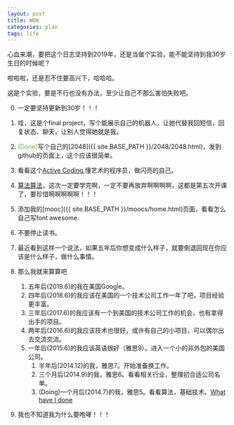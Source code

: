 ```yaml
---
layout: post
title: WOW
categories: plan
tags: life
---
```


心血来潮，要把这个日志坚持到2019年，还是当做个实验，能不能坚持到我30岁生日的时候呢？

啦啦啦，还是忍不住要高兴下，哈哈哈。

这是个实验，要是不行也没有办法，至少让自己不那么害怕失败吧。

0. 一定要坚持更新到30岁！！！

1. 哇，这是个final project，写个能展示自己的机器人，让她代替我回短信，回复状态、聊天，让别人觉得她就是我。

2. <font color="#7CB04C">(Done)</font>写个自己的[2048]({{ site.BASE_PATH }}/2048/2048.html)，发到github的页面上，这个应该很简单。

3. 看看这个[Active Coding](https://www.futurelearn.com/courses/creative-coding),懂艺术的程序员，做闪亮的自己。

4. [算法算法](https://class.coursera.org/algs4partI-005)，这次一定要学完啊，一定不要再放弃啊啊啊啊，这都是第五次开课了，要珍惜啊啊啊啊啊！！！

5. 添加我的[mooc]({{ site.BASE_PATH }}/moocs/home.html)页面，看看怎么自己写font awesome.
6. 不要停止读书。

6. 最近看到这样一个说法，如果五年后你想变成什么样子，就要倒退回现在你应该是什么样子，做什么事情。

7. 那么我就来算算吧
	1. 五年后(2019.6)的我在美国Google。
	2. 四年后(2018.6)的我应该在美国的一个技术公司工作一年了吧，项目经验更丰富。
	3. 三年后(2017.6)的我应该有一个到美国的技术公司工作的机会，也有拿得出手的项目。
	4. 两年后(2016.6)的我应该技术也很好，或许有自己的小项目，可以偶尔出去交流交流。
	5. 一年后(2015.6)的我应该英语很好（雅思9）。进入一个小的非外包的美国公司。
		1. 半年后(2014.12)的我，雅思7。开始准备换工作。
		2. 三个月后(2014.9)的我，雅思6。看看相关行业，整理初合适公司名单。
		3. (Doing)一个月后(2014.7)的我，雅思5。看看算法，基础技术。[What have I done]()


		
8. 我也不知道我为什么要咆哮！！！





